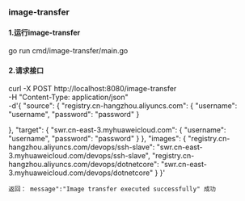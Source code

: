 ### image-transfer

#### 1.运行image-transfer
go run cmd/image-transfer/main.go


#### 2.请求接口
curl -X POST http://localhost:8080/image-transfer \
-H "Content-Type: application/json" \
-d'{
  "source": {
    "registry.cn-hangzhou.aliyuncs.com": {
        "username": "username",
        "password": "password"
    }

  },
  "target": {
    "swr.cn-east-3.myhuaweicloud.com": {
      "username": "username",
      "password": "password"
    }
  },
  "images":
    {
      "registry.cn-hangzhou.aliyuncs.com/devops/ssh-slave": "swr.cn-east-3.myhuaweicloud.com/devops/ssh-slave",
      "registry.cn-hangzhou.aliyuncs.com/devops/dotnetcore": "swr.cn-east-3.myhuaweicloud.com/devops/dotnetcore"
    }
}'

```
返回： message":"Image transfer executed successfully" 成功
```

